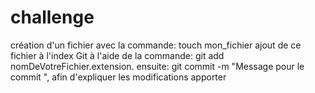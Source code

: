 # challenge
création d'un fichier avec la commande: touch mon_fichier
ajout de ce fichier à l'index Git à l'aide de la commande: git add nomDeVotreFichier.extension.
ensuite: git commit -m "Message pour le commit ", afin d'expliquer les modifications apporter

